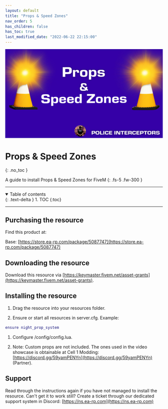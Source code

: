 ```yaml
---
layout: default
title: "Props & Speed Zones"
nav_order: 5
has_children: false
has_toc: true
last_modified_date: "2022-06-22 22:15:00"
---
```


<img class="cover-img" src="/assets/img/propsAndSpeedZones.png" alt="Props & Speed Zones Resource" draggable="false">

# Props & Speed Zones
{: .no_toc }

A guide to install Props & Speed Zones for FiveM
{: .fs-5 .fw-300 }

---

<details open markdown="block">
  <summary>
    Table of contents
  </summary>
  {: .text-delta }
1. TOC
{:toc}
</details>

---

## Purchasing the resource

Find this product at:

Base: [https://store.ea-rp.com/package/5087747](https://store.ea-rp.com/package/5087747)

## Downloading the resource

Download this resource via [https://keymaster.fivem.net/asset-grants](https://keymaster.fivem.net/asset-grants).

## Installing the resource

1. Drag the resource into your resources folder.

1. Ensure or start all resources in server.cfg. 
Example:
```lua
ensure night_prop_system
```

1. Configure /config/config.lua.

1. Note: Custom props are not included. The ones used in the video showcase is obtainable at Cell 1 Modding: [https://discord.gg/59yamPENYn](https://discord.gg/59yamPENYn) (Partner).

## Support

Read through the instructions again if you have not managed to install the resource. Can't get it to work still? 
Create a ticket through our dedicated support system in Discord: [https://ns.ea-rp.com](https://ns.ea-rp.com)
